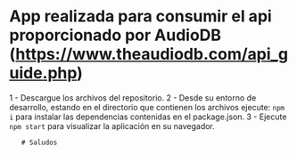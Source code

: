 # App realizada para consumir el api proporcionado por AudioDB (https://www.theaudiodb.com/api_guide.php)

1 - Descargue los archivos del repositorio.
2 - Desde su entorno de desarrollo, estando en el directorio que contienen los archivos ejecute:
       `npm  i`  para instalar las dependencias contenidas en el package.json.
3 -  Ejecute `npm start` para visualizar la aplicación en su navegador.

       # Saludos

